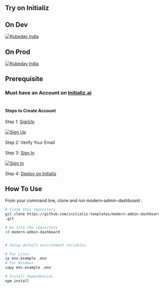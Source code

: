 
## Try on Initializ

## On Dev 
[![Kubeday India](https://res.cloudinary.com/daosik5yi/image/upload/f_auto,q_auto/pntsnjpa1sxbc2d02q9n)](https://console.dev.initializ.ai/create-app/?clone=https://github.com/initializ-templates/modern-admin-dashboard&repo_name=modern-admin-dashboard&description=♾%20Next.js%20E-commerce%20Dashboard&github=true)

## On Prod 
[![Kubeday India](https://res.cloudinary.com/daosik5yi/image/upload/f_auto,q_auto/pntsnjpa1sxbc2d02q9n)](https://console.initializ.ai/create-app/?clone=https://github.com/initializ-templates/modern-admin-dashboard&repo_name=modern-admin-dashboard&description=♾%20Next.js%20E-commerce%20Dashboard&github=true)

## Prerequisite 
### Must have an Account on [Initializ.ai](https://console.initializ.ai/register/)<br><br>

#### Steps to Create Account
 Step 1: [SignUp](https://console.initializ.ai/register/) <br>
 <br>[![Sign Up](https://res.cloudinary.com/dd4xje8fc/image/upload/v1717773727/image_1_eaxyhp.png)](https://console.initializ.ai/register/)<br><br>
 Step 2: Verify Your Email<br><br>
 Step 3: [Sign In](https://console.initializ.ai/login/) <br><br>[![Sign In](https://res.cloudinary.com/dd4xje8fc/image/upload/v1717773726/image_2_pi56ah.png)](https://console.initializ.ai/login/)<br><br>
 Step 4: [Deploy on Initializ](https://console.initializ.ai/create-app/?clone=https://github.com/initializ-templates/modern-admin-dashboard&repo_name=modern-admindashboard&description=♾%20Next.js%20E-commerce%20Dashboard&github=true)


## How To Use 

From your command line, clone and run modern-admin-dashboard
:

```bash
# Clone this repository
git clone https://github.com/initializ-templates/modern-admin-dashboard
.git

# Go into the repository
cd modern-admin-dashboard


# Setup default environment variables

# For Linux
cp env.example .env
# For Windows
copy env.example .env

# Install dependencies
npm install